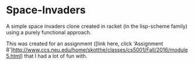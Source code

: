 # __Space-Invaders__
A simple space invaders clone created in racket (in the lisp-scheme family) using a purely functional approach.

This was created for an assignment ([link here, click 'Assignment 8']http://www.ccs.neu.edu/home/skotthe/classes/cs5001/Fall/2016/module5.html) that I had a lot of fun with.


